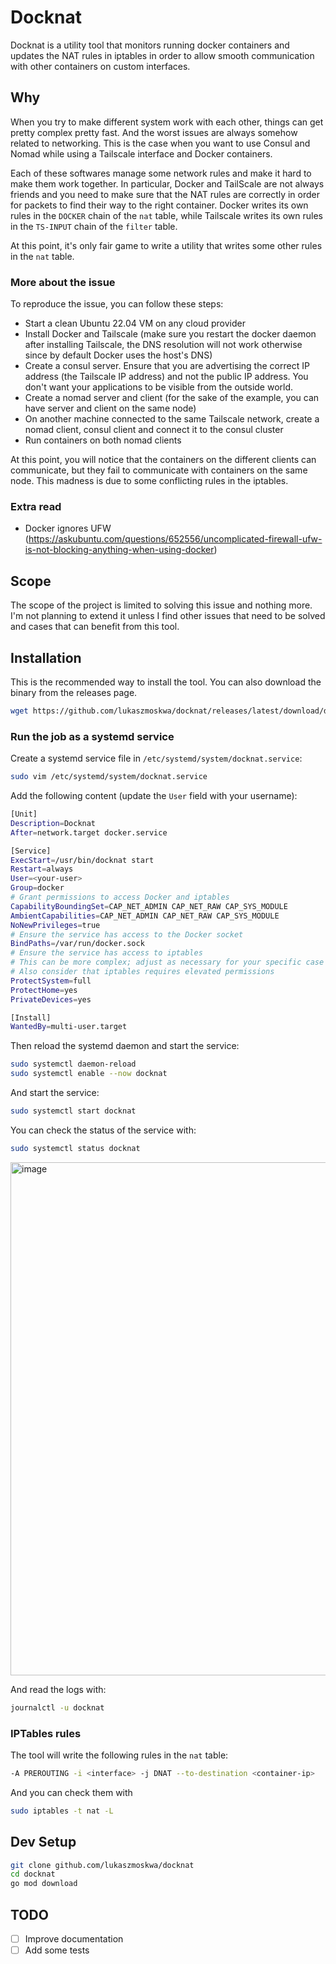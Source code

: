 # Docknat

Docknat is a utility tool that monitors running docker containers and updates the NAT rules in iptables in order to allow smooth communication with other containers on custom interfaces.

## Why

When you try to make different system work with each other, things can get pretty complex pretty fast. And the worst issues are always somehow related to networking.
This is the case when you want to use Consul and Nomad while using a Tailscale interface and Docker containers.

Each of these softwares manage some network rules and make it hard to make them work together.
In particular, Docker and TailScale are not always friends and you need to make sure that the NAT rules are correctly in order for packets to find their way to the right container.
Docker writes its own rules in the `DOCKER` chain of the `nat` table, while Tailscale writes its own rules in the `TS-INPUT` chain of the `filter` table.

At this point, it's only fair game to write a utility that writes some other rules in the `nat` table.

### More about the issue

To reproduce the issue, you can follow these steps:

- Start a clean Ubuntu 22.04 VM on any cloud provider
- Install Docker and Tailscale (make sure you restart the docker daemon after installing Tailscale, the DNS resolution will not work otherwise since by default Docker uses the host's DNS)
- Create a consul server. Ensure that you are advertising the correct IP address (the Tailscale IP address) and not the public IP address. You don't want your applications to be visible from the outside world.
- Create a nomad server and client (for the sake of the example, you can have server and client on the same node)
- On another machine connected to the same Tailscale network, create a nomad client, consul client and connect it to the consul cluster
- Run containers on both nomad clients

At this point, you will notice that the containers on the different clients can communicate, but they fail to communicate with containers on the same node. This madness is due to some conflicting rules in the iptables.

### Extra read

- Docker ignores UFW (https://askubuntu.com/questions/652556/uncomplicated-firewall-ufw-is-not-blocking-anything-when-using-docker)

## Scope

The scope of the project is limited to solving this issue and nothing more. I'm not planning to extend it unless I find other issues that need to be solved and cases that can benefit from this tool.

## Installation

This is the recommended way to install the tool. You can also download the binary from the releases page.

```bash
wget https://github.com/lukaszmoskwa/docknat/releases/latest/download/docknat && chmod +x docknat && sudo mv docknat /usr/bin
```

### Run the job as a systemd service

Create a systemd service file in `/etc/systemd/system/docknat.service`:

```bash
sudo vim /etc/systemd/system/docknat.service
```

Add the following content (update the `User` field with your username):

```bash
[Unit]
Description=Docknat
After=network.target docker.service

[Service]
ExecStart=/usr/bin/docknat start
Restart=always
User=<your-user>
Group=docker
# Grant permissions to access Docker and iptables
CapabilityBoundingSet=CAP_NET_ADMIN CAP_NET_RAW CAP_SYS_MODULE
AmbientCapabilities=CAP_NET_ADMIN CAP_NET_RAW CAP_SYS_MODULE
NoNewPrivileges=true
# Ensure the service has access to the Docker socket
BindPaths=/var/run/docker.sock
# Ensure the service has access to iptables
# This can be more complex; adjust as necessary for your specific case
# Also consider that iptables requires elevated permissions
ProtectSystem=full
ProtectHome=yes
PrivateDevices=yes

[Install]
WantedBy=multi-user.target
```

Then reload the systemd daemon and start the service:

```bash
sudo systemctl daemon-reload
sudo systemctl enable --now docknat
```

And start the service:

```bash
sudo systemctl start docknat
```

You can check the status of the service with:

```bash
sudo systemctl status docknat
```

<img width="821" alt="image" src="https://github.com/lukaszmoskwa/docknat/assets/11968049/9ff34ff7-b4cf-453f-9cd3-e4312b11db1f">

And read the logs with:

```bash
journalctl -u docknat
```

### IPTables rules

The tool will write the following rules in the `nat` table:

```bash
-A PREROUTING -i <interface> -j DNAT --to-destination <container-ip>
```

And you can check them with

```bash
sudo iptables -t nat -L
```

## Dev Setup

```bash
git clone github.com/lukaszmoskwa/docknat
cd docknat
go mod download
```

## TODO

- [ ] Improve documentation
- [ ] Add some tests
